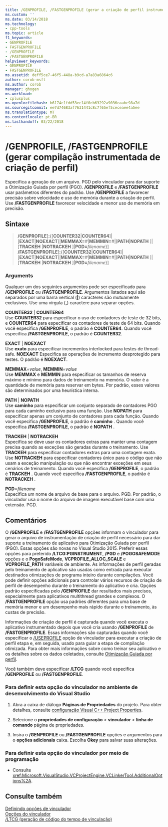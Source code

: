 ```yaml
---
title: /GENPROFILE, /FASTGENPROFILE (gerar a criação de perfil instrumentada compilação) | Microsoft Docs
ms.custom: ''
ms.date: 03/14/2018
ms.technology:
- cpp-tools
ms.topic: article
f1_keywords:
- GENPROFILE
- FASTGENPROFILE
- /GENPROFILE
- /FASTGENPROFILE
helpviewer_keywords:
- GENPROFILE
- FASTGENPROFILE
ms.assetid: deff5ce7-46f5-448a-b9cd-a7a83a6864c6
author: corob-msft
ms.author: corob
manager: ghogen
ms.workload:
- cplusplus
ms.openlocfilehash: b6174c1fdd53ec14f0cb63292a9036caabc98a7d
ms.sourcegitcommit: ee7d74683af7631441c8c7f65ef5ceceaee4a5ee
ms.translationtype: MT
ms.contentlocale: pt-BR
ms.lasthandoff: 03/22/2018
---
```

# <a name="genprofile-fastgenprofile-generate-profiling-instrumented-build"></a>/GENPROFILE, /FASTGENPROFILE (gerar compilação instrumentada de criação de perfil)

Especifica a geração de um arquivo. PGD pelo vinculador para dar suporte a Otimização Guiada por perfil (PGO). **/GENPROFILE** e **/FASTGENPROFILE** usar parâmetros diferentes do padrão. Use **/GENPROFILE** a favorecer precisão sobre velocidade e uso de memória durante a criação de perfil. Use **/FASTGENPROFILE** favorecer velocidade e menor uso de memória em precisão.

## <a name="syntax"></a>Sintaxe

> **/GENPROFILE**[**:**{[**COUNTER32**|**COUNTER64**]|[**EXACT**|**NOEXACT**]|**MEMMAX=**_#_|**MEMMIN=**_#_|[**PATH**|**NOPATH** ]|[**TRACKEH** |**NOTRACKEH** ]|**PGD=**_filename_}]<br/>
> **/FASTGENPROFILE**[**:**{[**COUNTER32**|**COUNTER64**]|[**EXACT**|**NOEXACT**]|**MEMMAX=**_#_|**MEMMIN=**_#_|[**PATH**|**NOPATH** ]|[**TRACKEH** |**NOTRACKEH** ]|**PGD=**_filename_}]

### <a name="arguments"></a>Arguments

Qualquer um dos seguintes argumentos pode ser especificado para **/GENPROFILE** ou **/FASTGENPROFILE**. Argumentos listados aqui são separados por uma barra vertical (**|**) caracteres são mutuamente exclusivos. Use uma vírgula (**,**) caractere para separar opções.

**COUNTER32** &#124; **COUNTER64**<br/>
Use **COUNTER32** para especificar o uso de contadores de teste de 32 bits, e **COUNTER64** para especificar os contadores de teste de 64 bits. Quando você especifica **/GENPROFILE**, o padrão é **COUNTER64**. Quando você especifica **/FASTGENPROFILE**, o padrão é **COUNTER32**.

**EXACT** &#124; **NOEXACT**<br/>
Use **exato** para especificar incrementos interlocked para testes de thread-safe. **NOEXACT** Especifica as operações de incremento desprotegido para testes. O padrão é **NOEXACT**.

**MEMMAX**=*value*, **MEMMIN**=*value*<br/>
Use **MEMMAX** e **MEMMIN** para especificar os tamanhos de reserva máximo e mínimo para dados de treinamento na memória. O valor é a quantidade de memória para reservar em bytes. Por padrão, esses valores são determinados por uma heurística interna.

**PATH**  &#124; **NOPATH** <br/>
Use **caminho** para especificar um conjunto separado de contadores PGO para cada caminho exclusivo para uma função. Use **NOPATH** para especificar apenas um conjunto de contadores para cada função. Quando você especifica **/GENPROFILE**, o padrão é **caminho** . Quando você especifica **/FASTGENPROFILE**, o padrão é **NOPATH** .

**TRACKEH**  &#124; **NOTRACKEH** <br/>
Especifica se deve usar os contadores extras para manter uma contagem precisa quando as exceções são geradas durante o treinamento. Use **TRACKEH** para especificar contadores extras para uma contagem exata. Use **NOTRACKEH** para especificar contadores único para o código que não usam a exceção manipulação ou que não encontrar exceções em seus cenários de treinamento.  Quando você especifica **/GENPROFILE**, o padrão é **TRACKEH** . Quando você especifica **/FASTGENPROFILE**, o padrão é **NOTRACKEH** .

**PGD**=*filename*<br/>
Especifica um nome de arquivo de base para o arquivo. PGD. Por padrão, o vinculador usa o nome do arquivo de imagem executável base com uma extensão. PGD.

## <a name="remarks"></a>Comentários

O **/GENPROFILE** e **/FASTGENPROFILE** opções informam o vinculador para gerar o arquivo de instrumentação de criação de perfil necessário para dar suporte a treinamento de aplicativo para Otimização Guiada por perfil (PGO). Essas opções são novas no Visual Studio 2015. Preferir essas opções para preterido **/LTCG:PGINSTRUMENT**, **/PGD** e **/POGOSAFEMODE** opções e o **PogoSafeMode**,  **VCPROFILE_ALLOC_SCALE** e **VCPROFILE_PATH** variáveis de ambiente. As informações de perfil geradas pelo treinamento de aplicativo são usadas como entrada para executar destinados otimizações de programa inteiro durante compilações. Você pode definir opções adicionais para controlar vários recursos de criação de perfil de desempenho durante o treinamento do aplicativo e cria. Opções padrão especificadas pelo **/GENPROFILE** dar resultados mais precisos, especialmente para aplicativos multithread grandes e complexos. O **/FASTGENPROFILE** opção usa padrões diferentes para uma base de memória menor e um desempenho mais rápido durante o treinamento, às custas de precisão.

Informações de criação de perfil é capturada quando você executa o aplicativo instrumentado depois que você cria usando **/GENPROFILE** de **/FASTGENPROFILE**. Essas informações são capturadas quando você especificar o [/USEPROFILE](useprofile.md) opção de vinculador para executar a criação de perfil etapa e, em seguida, usado para guiar a etapa de compilação otimizada. Para obter mais informações sobre como treinar seu aplicativo e os detalhes sobre os dados coletados, consulte [Otimização Guiada por perfil](profile-guided-optimizations.md).

Você também deve especificar **/LTCG** quando você especifica **/GENPROFILE** ou **/FASTGENPROFILE**.

### <a name="to-set-this-linker-option-in-the-visual-studio-development-environment"></a>Para definir esta opção do vinculador no ambiente de desenvolvimento do Visual Studio

1. Abra a caixa de diálogo **Páginas de Propriedades** do projeto. Para obter detalhes, consulte [configuração Visual C++ Project Properties](../../ide/working-with-project-properties.md).

1. Selecione o **propriedades de configuração** > **vinculador** > **linha de comando** página de propriedades.

1. Insira o **/GENPROFILE** ou **/FASTGENPROFILE** opções e argumentos para o **opções adicionais** caixa. Escolha **Okey** para salvar suas alterações.

### <a name="to-set-this-linker-option-programmatically"></a>Para definir esta opção do vinculador por meio de programação

- Consulte <xref:Microsoft.VisualStudio.VCProjectEngine.VCLinkerTool.AdditionalOptions%2A>.

## <a name="see-also"></a>Consulte também

[Definindo opções de vinculador](../../build/reference/setting-linker-options.md)<br/>
[Opções do vinculador](../../build/reference/linker-options.md)<br/>
[/LTCG (geração de código do tempo de vinculação)](../../build/reference/ltcg-link-time-code-generation.md)<br/>
